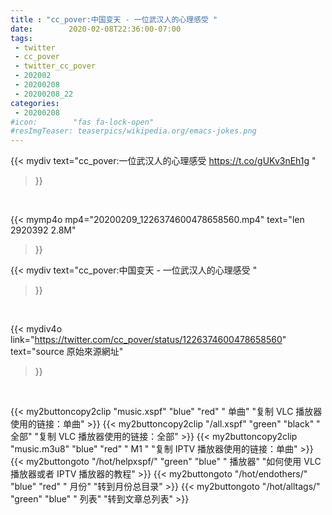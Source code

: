 ```yaml
---
title : "cc_pover:中国变天 - 一位武汉人的心理感受 "
date:        2020-02-08T22:36:00-07:00
tags:
 - twitter
 - cc_pover
 - twitter_cc_pover
 - 202002
 - 20200208
 - 20200208_22
categories:
 - 20200208
#icon:        "fas fa-lock-open"
#resImgTeaser: teaserpics/wikipedia.org/emacs-jokes.png
---
```


{{< mydiv text="cc_pover:一位武汉人的心理感受 https://t.co/gUKv3nEh1g "
>}}
<br>


{{< mymp4o mp4="20200209_1226374600478658560.mp4"
text="len 2920392    2.8M"
>}}


{{< mydiv text="cc_pover:中国变天 - 一位武汉人的心理感受 "
>}}
<br>

{{< mydiv4o link="https://twitter.com/cc_pover/status/1226374600478658560"
text="source 原始來源網址"
>}}


<br>



{{< my2buttoncopy2clip "music.xspf"        "blue"   "red"    " 单曲"  "复制 VLC 播放器使用的链接：单曲" >}} {{< my2buttoncopy2clip "/all.xspf"         "green"  "black"  " 全部"  "复制 VLC 播放器使用的链接：全部" >}} {{< my2buttoncopy2clip "music.m3u8"        "blue"   "red"    " M1 "    "复制 IPTV 播放器使用的链接：单曲" >}} {{< my2buttongoto      "/hot/helpxspf/"    "green"  "blue"   " 播放器" "如何使用 VLC 播放器或者 IPTV 播放器的教程" >}} {{< my2buttongoto      "/hot/endothers/"   "blue"   "red"    " 月份"   "转到月份总目录" >}} {{< my2buttongoto      "/hot/alltags/"     "green"  "blue"   " 列表"   "转到文章总列表" >}} 
